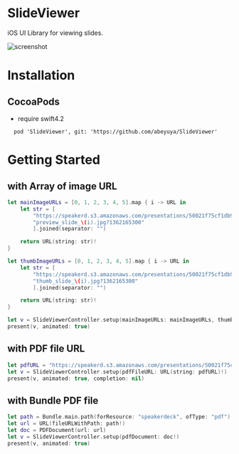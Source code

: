 # SlideViewer

iOS UI Library for viewing slides.

![screenshot](https://github.com/abeyuya/SlideViewer/blob/master/doc/slideviewer.gif)

# Installation

## CocoaPods

- require swift4.2

```
  pod 'SlideViewer', git: 'https://github.com/abeyuya/SlideViewer'
```

# Getting Started

## with Array of image URL

```swift
let mainImageURLs = [0, 1, 2, 3, 4, 5].map { i -> URL in
    let str = [
        "https://speakerd.s3.amazonaws.com/presentations/50021f75cf1db900020005e7/",
        "preview_slide_\(i).jpg?1362165300"
        ].joined(separator: "")

    return URL(string: str)!
}

let thumbImageURLs = [0, 1, 2, 3, 4, 5].map { i -> URL in
    let str = [
        "https://speakerd.s3.amazonaws.com/presentations/50021f75cf1db900020005e7/",
        "thumb_slide_\(i).jpg?1362165300"
        ].joined(separator: "")

    return URL(string: str)!
}

let v = SlideViewerController.setup(mainImageURLs: mainImageURLs, thumbImageURLs: thumbImageURLs)
present(v, animated: true)
```

## with PDF file URL

```swift
let pdfURL = "https://speakerd.s3.amazonaws.com/presentations/50021f75cf1db900020005e7/speakerdeck.pdf"
let v = SlideViewerController.setup(pdfFileURL: URL(string: pdfURL)!)
present(v, animated: true, completion: nil)
```

## with Bundle PDF file

```swift
let path = Bundle.main.path(forResource: "speakerdeck", ofType: "pdf")
let url = URL(fileURLWithPath: path!)
let doc = PDFDocument(url: url)
let v = SlideViewerController.setup(pdfDocument: doc!)
present(v, animated: true)
```

